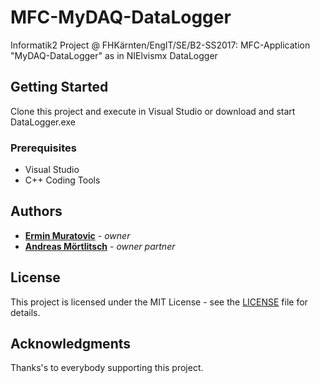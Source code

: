 # MFC-MyDAQ-DataLogger

Informatik2 Project @ FHKärnten/EngIT/SE/B2-SS2017:
MFC-Application "MyDAQ-DataLogger" as in NIElvismx DataLogger

## Getting Started

Clone this project and execute in Visual Studio or download and start DataLogger.exe

### Prerequisites

* Visual Studio
* C++ Coding Tools

## Authors

* [**Ermin Muratovic**](https://github.com/ermin-muratovic) - *owner*
* [**Andreas Mörtlitsch**](https://github.com/*) - *owner* *partner*

## License

This project is licensed under the MIT License - see the [LICENSE](LICENSE) file for details.

## Acknowledgments

Thanks's to everybody supporting this project.
